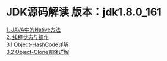 # JDK源码解读  版本：jdk1.8.0_161
[1. JAVA中的Native方法](https://github.com/lk6678979/jdk-sourcea-code/blob/master/Native%E6%96%B9%E6%B3%95%E4%BB%8B%E7%BB%8D.md)  
[2. 线程状态与操作](https://github.com/lk6678979/jdk-sourcea-code/blob/master/%E7%BA%BF%E7%A8%8B%E7%8A%B6%E6%80%81%E4%B8%8E%E6%93%8D%E4%BD%9C.md)  
[3.1 Object-HashCode详解](https://github.com/lk6678979/jdk-sourcea-code/blob/master/Object%E7%B1%BB/HashCode%E8%AF%A6%E8%A7%A3.md)  
[3.2 Object-Clone克隆详解](https://github.com/lk6678979/jdk-sourcea-code/blob/master/Object%E7%B1%BB/Clone%E5%85%8B%E9%9A%86%E8%AF%A6%E8%A7%A3.md)  
